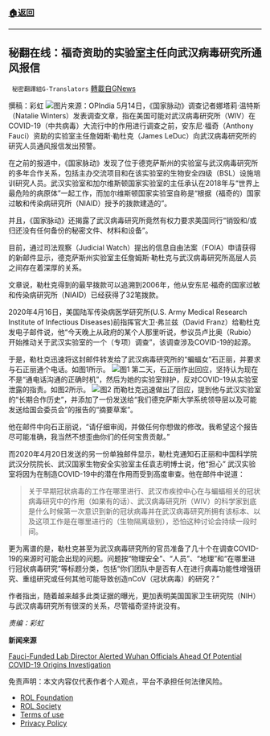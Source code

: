 ###  [:house:返回](README.md)
---


## 秘翻在线：福奇资助的实验室主任向武汉病毒研究所通风报信
` 秘密翻譯組G-Translators` [轉載自GNews](https://gnews.org/zh-hans/2534434/)

撰稿：彩虹
 ![](https://assets.gnews.org/wp-content/uploads/2022/05/ezgif-1-5b90eb7a0c.jpg)图片来源：OPIndia 
5月14日，《国家脉动》调查记者娜塔莉·温特斯（Natalie Winters）发表调查文章，指在美国可能对武汉病毒研究所（WIV）在COVID-19（中共病毒）大流行中的作用进行调查之前，安东尼·福奇（Anthony Fauci）资助的实验室主任詹姆斯·勒杜克（James LeDuc）向武汉病毒研究所的研究人员通风报信发出预警。
 
在之前的报道中，《国家脉动》发现了位于德克萨斯州的实验室与武汉病毒研究所的多年合作关系，包括主办交流项目和在该实验室的生物安全四级（BSL）设施培训研究人员。武汉实验室和加尔维斯顿国家实验室的主任承认在2018年与“世界上最危险的病原体”一起工作，而加尔维斯顿国家实验室自称是“根据（福奇的）国家过敏和传染病研究所（NIAID）授予的拨款建造的”。
 
并且，《国家脉动》还揭露了武汉病毒研究所竟然有权力要求美国同行“销毁和/或归还没有任何备份的秘密文件、材料和设备”。
 
目前，通过司法观察（Judicial Watch）提出的信息自由法案（FOIA）申请获得的新邮件显示，德克萨斯州实验室主任詹姆斯·勒杜克与武汉病毒研究所高层人员之间存在着深厚的关系。
 
文章说，勒杜克得到的最早拨款可以追溯到2006年，他从安东尼·福奇的国家过敏和传染病研究所（NIAID）已经获得了32笔拨款。
 
2020年4月16日，美国陆军传染病医学研究所(U.S. Army Medical Research Institute of Infectious Diseases)前指挥官大卫·弗兰兹（David Franz）给勒杜克发电子邮件说，他“今天晚上从政府的某个人那里听说，参议员卢比奥（Rubio）开始推动关于武汉实验室的一个（专项）调查”，该调查涉及COVID-19的起源。
 
于是，勒杜克迅速将这封邮件转发给了武汉病毒研究所的“蝙蝠女”石正丽，并要求与石正丽通个电话。如图1所示。
 ![](https://assets.gnews.org/wp-content/uploads/2022/05/1-277.png)图1 
第二天，石正丽作出回应，坚持认为现在不是“通电话沟通的正确时机”，然后为她的实验室辩护，反对COVID-19从实验室泄露的指责。如图2所示。
 ![](https://assets.gnews.org/wp-content/uploads/2022/05/2-102.png)图2 
而勒杜克迅速做出了回应，提到他与武汉实验室的“长期合作历史”，并添加了一份发送给“我们德克萨斯大学系统领导层以及可能发送给国会委员会”的报告的“摘要草案”。
 
他在邮件中向石正丽说，“请仔细审阅，并做任何你想做的修改。我希望这个报告尽可能准确，我当然不想歪曲你们的任何宝贵贡献。”
 
而2020年4月20日发送的另一份单独邮件显示，勒杜克通知石正丽和中国科学院武汉分院院长、武汉国家生物安全实验室主任袁志明博士说，他“担心” 武汉实验室将因为在制造COVID-19中的潜在作用而受到高度审查。他在邮件中说道：

> 关于早期冠状病毒的工作在哪里进行、武汉市疾控中心在与蝙蝠相关的冠状病毒研究中的作用（如果有的话）、武汉病毒研究所（WIV）的科学家到底是什么时候第一次意识到新的冠状病毒并在武汉病毒研究所拥有该标本、以及这项工作是在哪里进行的（生物隔离级别），恐怕这种讨论会持续一段时间。

更为离谱的是，勒杜克甚至为武汉病毒研究所的官员准备了几十个在调查COVID-19的来源时可能会出现的问题。问题按“物理安全”、“人员”、“地理”和“在哪里进行冠状病毒研究”等标题分类，包括“你们团队中是否有人在进行病毒功能性增强研究、重组研究或任何其他可能导致创造nCoV（冠状病毒）的研究？”
 
作者指出，随着越来越多此类证据的曝光，更加表明美国国家卫生研究院（NIH）与武汉病毒研究所有很深的关系，尽管福奇坚持说没有。
 
*责编：彩虹*
 
**新闻来源**
 
[Fauci-Funded Lab Director Alerted Wuhan Officials Ahead Of Potential COVID-19 Origins Investigation](https://thenationalpulse.com/2022/05/14/fauci-funded-lab-director-alerted-wuhan-ahead-of-investigation/)

免责声明：本文内容仅代表作者个人观点，平台不承担任何法律风险。
  
- [ROL Foundation](https://rolfoundation.org/)
- [ROL Society](https://rolsociety.org/)
- [Terms of use](https://gnews.org/terms-of-use-3/)
- [Privacy Policy](https://gnews.org/privacy-policy/)
